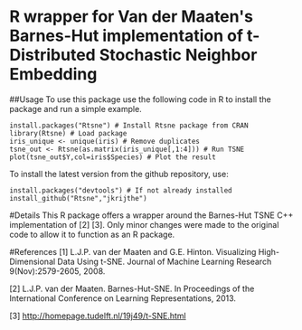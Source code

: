 # R wrapper for Van der Maaten's Barnes-Hut implementation of t-Distributed Stochastic Neighbor Embedding 

##Usage
To use this package use the following code in R to install the package and run a simple example.

```{R}
install.packages("Rtsne") # Install Rtsne package from CRAN
library(Rtsne) # Load package
iris_unique <- unique(iris) # Remove duplicates
tsne_out <- Rtsne(as.matrix(iris_unique[,1:4])) # Run TSNE
plot(tsne_out$Y,col=iris$Species) # Plot the result
```

To install the latest version from the github repository, use:
```{R}
install.packages("devtools") # If not already installed
install_github("Rtsne","jkrijthe")
```

#Details
This R package offers a wrapper around the Barnes-Hut TSNE C++ implementation of [2] [3]. Only minor changes were made to the original code to allow it to function as an R package.

#References
[1] L.J.P. van der Maaten and G.E. Hinton. Visualizing High-Dimensional Data Using t-SNE. Journal of Machine Learning Research 9(Nov):2579-2605, 2008.

[2] L.J.P. van der Maaten. Barnes-Hut-SNE. In Proceedings of the International Conference on Learning Representations, 2013.

[3] http://homepage.tudelft.nl/19j49/t-SNE.html